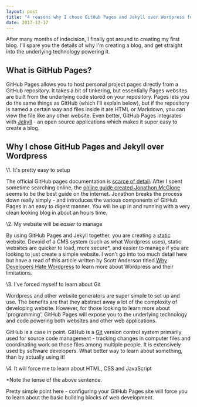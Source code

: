 ```yaml
---
layout: post
title: "4 reasons why I chose GitHub Pages and Jekyll over Wordpress for my first blog"
date: 2017-12-17
---
```


After many months of indecision, I finally got around to creating my first blog. I'll spare you the details of why I'm creating a blog, and get straight into the underlying technology powering it. 

## What is GitHub Pages?

GitHub Pages allows you to host personal project pages directly from a GitHub repository. It takes a bit of tinkering, but essentially Pages websites are built from the underlying code stored on your repository. Pages lets you do the same things as GitHub (which I'll explain below), but if the repository is named a certain way and files inside it are HTML or Markdown, you can view the file like any other website. Even better, GitHub Pages integrates with [Jekyll](https://jekyllrb.com/) - an open source applications which makes it super easy to create a blog.

## Why I chose GitHub Pages and Jekyll over Wordpress

\1. It's pretty easy to setup

The official GitHub pages documentation is [scarce of detail](https://help.github.com/articles/what-is-github-pages/). After I spent sometime searching online, the [online guide created Jonathon McGlone](http://jmcglone.com/guides/github-pages/) seems to be the best guide on the internet. Jonathon breaks the process down really simply - and introduces the various components of GitHub Pages in an easy to digest manner. You will be up in and running with a very clean looking blog in about an hours time. 
 
\2. My website will be *easier* to manage

By using GitHub Pages and Jekyll together, you are creating a [static](https://en.wikipedia.org/wiki/Static_web_page) website. Devoid of a CMS system (such as what Wordpress uses), static websites are quicker to load, more secure*, and easier to manage if you are looking to just create a simple website. I won't go into too much detail here but have a read of this article written by Scott Anderson titled [Why Developers Hate Wordpress](https://content.nanobox.io/why-developers-hate-wordpress/) to learn more about Wordpress and their limitations.

\3. I've forced myself to learn about Git

Wordpress and other website generators are super simple to set up and use. The benefits are that they abstract away a lot of the complexity of developing website. However, for those looking to learn more about 'programming', GitHub Pages will expose you to the underlying technology and code powering both websites and other web applications.

GitHub is a case in point. GitHub is a [Git](https://en.wikipedia.org/wiki/Git) version control system primarily used for source code management - tracking changes in computer files and coordinating work on those files among multiple people. It is extensively used by software developers. What better way to learn about something, than by actually using it!

\4. It will force me to learn about HTML, CSS and JavaScript

*Note the tense of the above sentence.

Pretty simple point here - configuring your GitHub Pages site will force you to learn about the basic building blocks of web development. 

